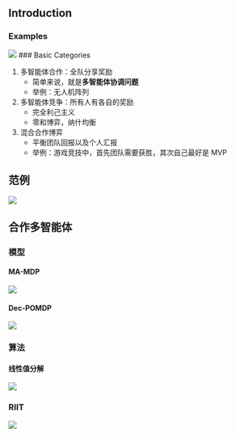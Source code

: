 ## Introduction

### Examples

<img src="https://gitlab.com/mtdickens1998/mtd-images/-/raw/main/img/2024/07/9_17_41_1_202407091741350.png"/>
### Basic Categories

1. 多智能体合作：全队分享奖励
    - 简单来说，就是**多智能体协调问题**
    - 举例：无人机阵列
2. 多智能体竞争：所有人有各自的奖励
    - 完全利己主义
    - 零和博弈，纳什均衡
3. 混合合作博弈
    - 平衡团队回报以及个人汇报
    - 举例：游戏竞技中，首先团队需要获胜，其次自己最好是 MVP

## 范例

<img src="https://gitlab.com/mtdickens1998/mtd-images/-/raw/main/img/2024/07/9_17_37_57_202407091737654.png"/>

## 合作多智能体

### 模型

#### MA-MDP

<img src="https://gitlab.com/mtdickens1998/mtd-images/-/raw/main/img/2024/07/9_18_3_27_202407091803165.png"/>

#### Dec-POMDP

<img src="https://gitlab.com/mtdickens1998/mtd-images/-/raw/main/img/2024/07/9_18_4_5_202407091804986.png"/>

### 算法

#### 线性值分解

<img src="https://gitlab.com/mtdickens1998/mtd-images/-/raw/main/img/2024/07/9_17_59_33_202407091759962.png"/>

### RIIT

<img src="https://gitlab.com/mtdickens1998/mtd-images/-/raw/main/img/2024/07/9_18_57_39_202407091857867.png"/>


